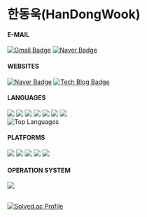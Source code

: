 # 한동욱(HanDongWook)

#### E-MAIL
[![Gmail Badge](https://img.shields.io/badge/-Gmail-D14836.svg?logo=gmail&style=plastic&link=mailto:jja9312345@gmail.com)](mailto:jja9312345@gmail.com)
[![Naver Badge](https://img.shields.io/badge/Naver-03C75A?style=flat-square&logo=Naver&style=plastic&logoColor=white&link=mailto:jja9312@naver.com)](mailto:jja9312@naver.com)


#### WEBSITES
[![Naver Badge](https://img.shields.io/badge/Naver-03C75A?style=flat-square&logo=Naver&style=plastic&logoColor=white&link=https://cafe.naver.com/hdongwook?iframe_url=/MyCafeIntro.nhn%3Fclubid=30189250/)](https://cafe.naver.com/hdongwook?iframe_url=/MyCafeIntro.nhn%3Fclubid=30189250)
[![Tech Blog Badge](http://img.shields.io/badge/-Tech%20blog-black?style=flat-square&logo=github&style=plastic&link=https://handongwook.tistory.com/)](https://handongwook.tistory.com/)

#### LANGUAGES
<div>
  <img src="https://img.shields.io/badge/C++-00599C.svg?logo=C%2B%2B&style=plastic">
  <img src="https://img.shields.io/badge/-Java-007396.svg?logo=java&style=plastic">
  <img src="https://img.shields.io/badge/-Kotlin-0095D5.svg?logo=kotlin&style=plastic">
  <img src="https://shields.io/badge/JavaScript-F7DF1E?logo=JavaScript&logoColor=000&style=plastic">
  <img src="https://shields.io/badge/TypeScript-3178C6?logo=TypeScript&logoColor=FFF&style=plastic">   <img src="https://img.shields.io/badge/Dart-0175C2?&logo=dart&logoColor=white&style=plastic">
  <img src="https://img.shields.io/badge/Swift-F05138.svg?logo=Swift&logoColor=white&style=plastic">
</div>

<div>
    <img src="https://github-readme-stats.vercel.app/api/top-langs/?username=HanDongWook&hide=html,cmake,css&layout=compact&theme=light" alt="Top Languages">
</div>

#### PLATFORMS
<div>
  <img src="https://img.shields.io/badge/-Android-A4C639.svg?logo=android&style=plastic"> 
  <img src="https://img.shields.io/badge/-iOS-000000.svg?&style=plastic&logo=Apple">
  <img src="https://img.shields.io/badge/Flutter-02569B?style=plastic&logo=flutter">
  <img src="https://img.shields.io/badge/React-61DAFB?style=plastic&logo=react">
  <img src="https://img.shields.io/badge/Windows-0078D6?style=plastic&logo=windows">
</div>

#### OPERATION SYSTEM
<div>
  <img src="https://img.shields.io/badge/linux-FCC624?style=plastic&logo=linux&logoColor=black"> 
</div>

<br>

[![Solved.ac Profile](http://mazassumnida.wtf/api/v2/generate_badge?boj=jja9312)](https://solved.ac/jja9312/)
